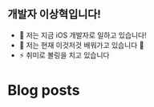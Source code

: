 <!--
**sanghyuk-e/sanghyuk-e** is a ✨ _special_ ✨ repository because its `README.md` (this file) appears on your GitHub profile.

Here are some ideas to get you started:

- 🔭 I’m currently working on ...
- 🌱 I’m currently learning ...
- 👯 I’m looking to collaborate on ...
- 🤔 I’m looking for help with ...
- 💬 Ask me about ...
- 📫 How to reach me: ...
- 😄 Pronouns: ...
- ⚡ Fun fact: ...
-->

## 개발자 이상혁입니다!

- 🔭 저는 지금 iOS 개발자로 일하고 있습니다!
- 🌱 저는 현재 이것저것 배워가고 있습니다 🤣
- ⚡ 취미로 볼링을 치고 있습니다

# Blog posts
<!-- BLOG-POST-LIST:START -->
<!-- BLOG-POST-LIST:END -->

